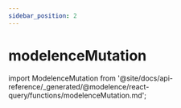 ```yaml
---
sidebar_position: 2
---
```


# modelenceMutation

import ModelenceMutation from '@site/docs/api-reference/_generated/@modelence/react-query/functions/modelenceMutation.md';

<ModelenceMutation /> 
